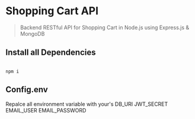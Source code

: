 # Shopping Cart API
>Backend RESTful API for Shopping Cart in Node.js using Express.js & MongoDB

## Install all Dependencies
```

npm i 
```

## Config.env
Repalce all environment variable with your's
DB_URI
JWT_SECRET
EMAIL_USER 
EMAIL_PASSWORD